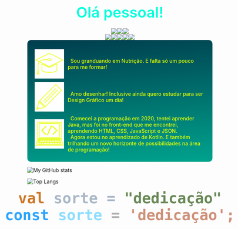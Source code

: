 <h1><span style="display:flex;justify-content:center;align-items:center;width:100%;color:#00ffdd;font-size:40px;font-weight:600;">Olá pessoal!</span></h1>

<div style="display:flex;justify-content:center;align-items:center;width:100%;">
<img src="https://img.shields.io/badge/-ArtStation-13aef0?style=flat&logo=artstation&logoColor=fff&link=https://www.artstation.com/josliojnior">
<img src="https://img.shields.io/badge/-GitHub-0d1117?style=flat&logo=Github&logoColor=fff&link=https://github.com/joseliojunior">
<img src="https://img.shields.io/badge/Josélio%20Júnior%20-0275b3?style=flat&logo=linkedin&link=https://www.linkedin.com/in/josélio-de-souza-cavalcante-júnior-ba66791a3">
</div>

<div style="display:flex;justify-content:center;align-items:center;width:100%;">
<img src="https://img.shields.io/badge/HTML-e34f26?style=flat&logo=html5&logoColor=fff">
<img src="https://img.shields.io/badge/CSS-1573b6?style=flat&logo=css3&logoColor=fff">
<img src="https://img.shields.io/badge/JavaScript-f7ad00?style=flat&logo=javascript&logoColor=fff">
<img src="https://img.shields.io/badge/JSON-000000?style=flat&logo=json&logoColor=fff">
<img src="https://img.shields.io/badge/Kotlin-4c8bf7?style=flat&logo=kotlin&logoColor=fff">
</div>

<div style="display:flex;justify-content:center;">
    <div style="display:flex;flex-direction:column;justify-content:center;padding: 20px;width: 490px; border-radius: 10px; background:linear-gradient(175deg,#003d4d,#00a38d);font-size:14px;font-weight: 550;">
        <div style="display:flex; align-items: center; margin: 5px 0;">
            <img src="graduationCap.png" style="width: 80px; height: 80px; margin-right: 10px;">
            <div style="color:#ddff00;">&nbsp Sou granduando em Nutrição. E falta só um pouco para me formar!
            </div>
        </div>
        <div style="display:flex; align-items: center; margin: 5px 0;">
            <img src="pencil.png" style="width: 80px; height: 80px; margin-right: 10px;">
            <div style="color:#ddff00;">&nbsp Amo desenhar! Inclusive ainda quero estudar para ser Design Gráfico um dia!
            </div>
        </div>
        <div style="display:flex; align-items: center; margin: 5px 0;">
            <img src="pc.png" style="width: 80px; height: 80px; margin-right: 10px;">
            <div style="color:#ddff00;">&nbsp Comecei a programação em 2020, tentei aprender Java, mas foi no front-end que me encontrei, aprendendo HTML, CSS, JavaScript e JSON.<br>
                &nbsp Agora estou no aprendizado de Kotlin. E também trilhando um novo horizonte de possibilidades na área de programação!
            </div>
        </div>
    </div>
</div>

![My GitHub stats](https://github-readme-stats.vercel.app/api?username=joseliojunior&show_icons=true&bg_color=45,003d4d,00a38d&title_color=00ffdd&icon_color=88ff00&text_color=ddff00&locale=pt-br&hide_border=true&border_radius=10)

![Top Langs](https://github-readme-stats.vercel.app/api/top-langs/?username=joseliojunior&layout=compact&bg_color=45,003d4d,00a38d&title_color=00ffdd&text_color=ddff00&locale=pt-br&hide_border=true&border_radius=10&card_width=450)

<div style="display:flex;justify-content:center;align-items:center;width:100%;font-family:monospace;font-size:40px;font-weight:600">
<span style="color:#ce7827">val&nbsp</span><span style="color:#a9b7c7">sorte&nbsp=</span><span style="color:#698857">&nbsp"dedicação"</span>
</div>

<div style="display:flex;justify-content:center;align-items:center;width:100%;font-family:monospace;font-size:40px;font-weight:600">
<span style="color:#2ca4ff">const&nbsp</span><span style="color:#8cddff">sorte&nbsp<span style="color:#b1b1b1">=</span></span><span style="color:#ce9078">&nbsp'dedicação';</span>
</div>